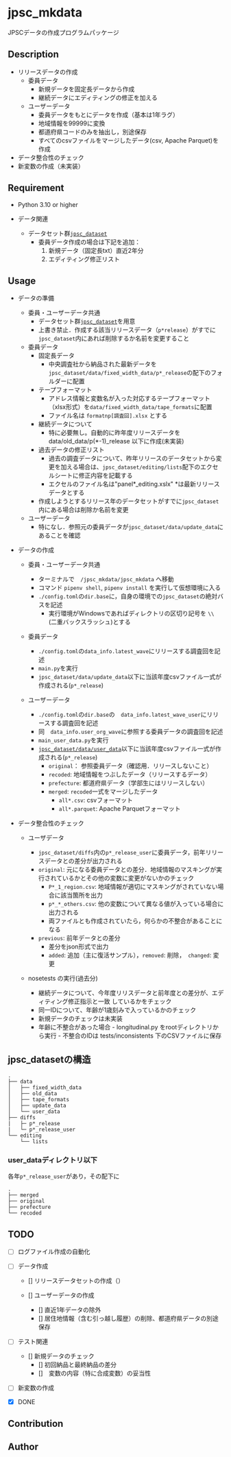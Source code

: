 jpsc_mkdata
====
JPSCデータの作成プログラムパッケージ


## Description
- リリースデータの作成
	- 委員データ
		- 新規データを固定長データから作成
		- 継続データにエディティングの修正を加える
	- ユーザーデータ
		- 委員データをもとにデータを作成（基本は1年ラグ）
		- 地域情報を99999に変換
		- 都道府県コードのみを抽出し，別途保存
		- すべてのcsvファイルをマージしたデータ(csv, Apache Parquet)を作成
- データ整合性のチェック
- 新変数の作成（未実装）

## Requirement
- Python 3.10 or higher


- データ関連
	- データセット群[`jpsc_dataset`](#jpsc_datasetの構造)
		- 委員データ作成の場合は下記を追加：
			1. 新規データ（固定長txt）直近2年分
			2. エディティング修正リスト


## Usage
- データの準備
	- 委員・ユーザーデータ共通
		- データセット群[`jpsc_dataset`](#jpsc_datasetの構造)を用意
		- 上書き禁止．作成する該当リリースデータ（`p*release`）がすでに`jpsc_dataset`内にあれば削除するか名前を変更すること
	- 委員データ
		- 固定長データ
			- 中央調査社から納品された最新データを`jpsc_dataset/data/fixed_width_data/p*_release`の配下のフォルダーに配置
		- テープフォーマット
			- アドレス情報と変数名が入った対応するテープフォーマット（xlsx形式）を`data/fixed_width_data/tape_formats`に配置
			- ファイル名は `formatnp[調査回].xlsx` とする
		- 継続データについて
			- 特に必要無し。自動的に昨年度リリースデータをdata/old_data/p(*-1)_release 以下に作成(未実装)
		- 過去データの修正リスト
			- 過去の調査データについて、昨年リリースのデータセットから変更を加える場合は、`jpsc_dataset/editing/lists`配下のエクセルシートに修正内容を記載する
			- エクセルのファイル名は"panel*_editing.xslx" *は最新リリースデータとする
		- 作成しようとするリリース年のデータセットがすでに`jpsc_dataset`内にある場合は削除か名前を変更
	- ユーザーデータ
		- 特になし．参照元の委員データが`jpsc_dataset/data/update_data`にあることを確認

- データの作成
	- 委員・ユーザーデータ共通
		- ターミナルで　`/jpsc_mkdata/jpsc_mkdata` へ移動
		- コマンド `pipenv shell`, `pipenv install` を実行して仮想環境に入る
		- `./config.toml`の`dir.base`に，自身の環境での`jpsc_dataset`の絶対バスを記述
			- 実行環境がWindowsであればディレクトリの区切り記号を `\\` (二重バックスラッシュ)とする

	- 委員データ		
		- `./config.toml`の`data_info.latest_wave`にリリースする調査回を記述
		-  `main.py`を実行
		- `jpsc_dataset/data/update_data`以下に当該年度csvファイル一式が作成される(`p*_release`)
	- ユーザーデータ
		- `./config.toml`の`dir.base`の　`data_info.latest_wave_user`にリリースする調査回を記述
		- 同　`data_info.user_org_wave`に参照する委員データの調査回を記述
		-  `main_user_data.py`を実行
		- [`jpsc_dataset/data/user_data`](#userdataディレクトリ以下)以下に当該年度csvファイル一式が作成される(`p*_release`)
			- `original`： 参照委員データ（確認用．リリースしないこと）
			- `recoded`: 地域情報をつぶしたデータ（リリースするデータ）
			- `prefecture`: 都道府県データ（学部生にはリリースしない）
			- `merged`: `recoded`一式をマージしたデータ
				- `all*.csv`: csvフォーマット
				- `all*.parquet`: Apache Parquetフォーマット


- データ整合性のチェック
	- ユーザデータ
		- `jpsc_dataset/diffs`内の`p*_release_user`に委員データ，前年リリースデータとの差分が出力される
		- `original`: 元になる委員データとの差分．地域情報のマスキングが実行されているかとその他の変数に変更がないかのチェック
			- `P*_1_region.csv`: 地域情報が適切にマスキングがされていない場合に該当箇所を出力
			- `p*_*_others.csv`: 他の変数について異なる値が入っている場合に出力される
			- 両ファイルとも作成されていたら，何らかの不整合があることになる
		- `previous`: 前年データとの差分
			- 差分をjson形式で出力
			- `added`: 追加（主に復活サンプル），`removed`: 削除，　`changed`: 変更


	- nosetests の実行(過去分)
		- 継続データについて、今年度リリスデータと前年度との差分が、エディティング修正指示と一致
		しているかをチェック
		- 同一IDについて、年齢が1歳刻みで入っているかのチェック
		- 新規データのチェックは未実装
       - 年齢に不整合があった場合
                - longitudinal.py をrootディレクトリから実行
                - 不整合のIDは tests/inconsistents 下のCSVファイルに保存


## jpsc_datasetの構造
```
.
├── data
│   ├── fixed_width_data
│   ├── old_data
│   ├── tape_formats
│   ├── update_data
│   └── user_data
├── diffs
|	├─ p*_release
|	└─ p*_release_user
└── editing
    └── lists
```
### user_dataディレクトリ以下

各年`p*_release_user`があり，その配下に
```
.
├── merged
├── original
├── prefecture
└── recoded

```

## TODO
- [ ] ログファイル作成の自動化


- [ ] データ作成
    - [] リリースデータセットの作成（）

    - [] ユーザーデータの作成
        - [] 直近1年データの除外
        - [] 居住地情報（含む引っ越し履歴）の削除、都道府県データの別途保存
    
- [ ] テスト関連
    - [] 新規データのチェック
        - [] 初回納品と最終納品の差分
        - []　変数の内容（特に合成変数）の妥当性

- [ ] 新変数の作成
	
- [x] DONE


## Contribution


## Author
